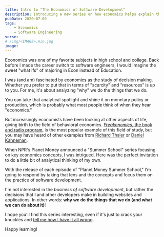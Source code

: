 ```yaml
---
title: Intro to "The Economics of Software Development"
description: Introducing a new series on how economics helps explain the decisions we make when developing software
pubDate: 2020-07-09
tags:
    - Economics
    - Software Engineering
verse:
# /img/<IMAGE>.min.jpg
image:
---
```


Economics was one of my favorite subjects in high school and college. Back before I made the career switch to software engineers, I would imagine the sweet "what ifs" of majoring in Econ instead of Education.

I was (and am) fascinated by economics as the study of decision making. Whether you prefer to put that in terms of "scarcity" and "resources" is up to you. For me, it's about analyzing "why" we do the things that we do.

You can take that analytical spotlight and shine it on monetary policy or production, which is probably what most people think of when they hear "economics."

But increasingly economists have been looking at other aspects of life, giving birth to the field of behavioral economics. [_Freakonomics_, the book and radio program,](https://freakonomics.com/) is the most popular example of this field of study, but you may have heard of other examples from [Richard Thaler](https://en.wikipedia.org/wiki/Richard_Thaler) or [Daniel Kahneman](https://en.wikipedia.org/wiki/Daniel_Kahneman).

When NPR's Planet Money announced a "Summer School" series focusing on key economics concepts, I was intrigued. Here was the perfect invitation to do a little bit of analytical thinking of my own.

With the release of each episode of "Planet Money Summer School," I'm going to respond by taking that lens and the concepts and focus them on the practice of software development.

I'm not interested in the _business of software development_, but rather the decisions that I and other developers make in building websites and applications. In other words: **why we do the things that we do (and what we can do about it)**!

I hope you'll find this series interesting, even if it's just to crack your knuckles and [tell me how I have it all wrong](#comment-link).

Happy learning!
